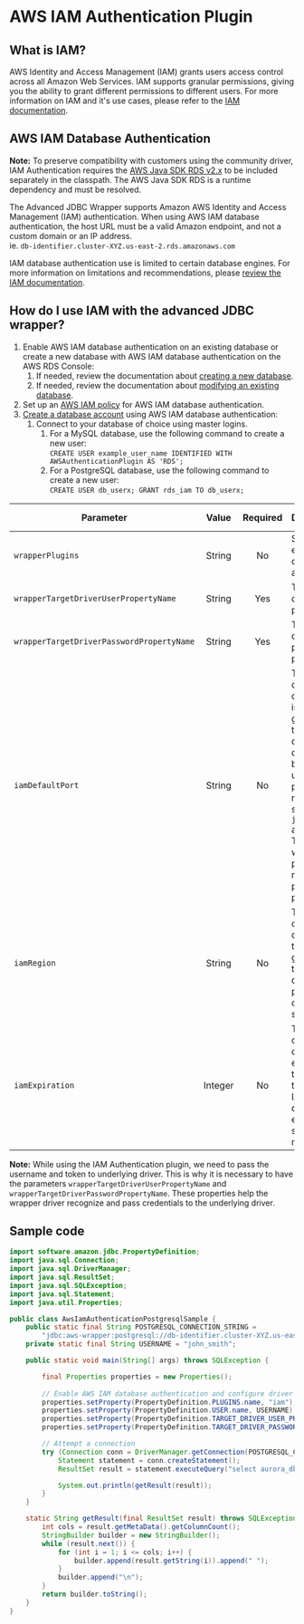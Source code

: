 # AWS IAM Authentication Plugin

## What is IAM?
AWS Identity and Access Management (IAM) grants users access control across all Amazon Web Services. IAM supports granular permissions, giving you the ability to grant different permissions to different users. For more information on IAM and it's use cases, please refer to the [IAM documentation](https://docs.aws.amazon.com/IAM/latest/UserGuide/introduction.html).

## AWS IAM Database Authentication
**Note:** To preserve compatibility with customers using the community driver, IAM Authentication requires the [AWS Java SDK RDS v2.x](https://mvnrepository.com/artifact/software.amazon.awssdk/rds) to be included separately in the classpath. The AWS Java SDK RDS is a runtime dependency and must be resolved.

The Advanced JDBC Wrapper supports Amazon AWS Identity and Access Management (IAM) authentication. When using AWS IAM database authentication, the host URL must be a valid Amazon endpoint, and not a custom domain or an IP address.
<br>ie. `db-identifier.cluster-XYZ.us-east-2.rds.amazonaws.com`

IAM database authentication use is limited to certain database engines. For more information on limitations and recommendations, please [review the IAM documentation](https://docs.aws.amazon.com/AmazonRDS/latest/UserGuide/UsingWithRDS.IAMDBAuth.html).

## How do I use IAM with the advanced JDBC wrapper?
1. Enable AWS IAM database authentication on an existing database or create a new database with AWS IAM database authentication on the AWS RDS Console:
    1. If needed, review the documentation about [creating a new database](https://docs.aws.amazon.com/AmazonRDS/latest/UserGuide/USER_CreateDBInstance.html).
    2. If needed, review the documentation about [modifying an existing database](https://docs.aws.amazon.com/AmazonRDS/latest/UserGuide/Overview.DBInstance.Modifying.html).
2. Set up an [AWS IAM policy](https://docs.aws.amazon.com/AmazonRDS/latest/UserGuide/UsingWithRDS.IAMDBAuth.IAMPolicy.html) for AWS IAM database authentication.
3. [Create a database account](https://docs.aws.amazon.com/AmazonRDS/latest/UserGuide/UsingWithRDS.IAMDBAuth.DBAccounts.html) using AWS IAM database authentication:
    1. Connect to your database of choice using master logins.
        1. For a MySQL database, use the following command to create a new user:<br>
           `CREATE USER example_user_name IDENTIFIED WITH AWSAuthenticationPlugin AS 'RDS';`
        2. For a PostgreSQL database, use the following command to create a new user:<br>
           `CREATE USER db_userx;
           GRANT rds_iam TO db_userx;`


| Parameter                                 |  Value  | Required | Description                                                                                                                                                                                                                                                                                                            | Example Value |
|-------------------------------------------|:-------:|:--------:|:-----------------------------------------------------------------------------------------------------------------------------------------------------------------------------------------------------------------------------------------------------------------------------------------------------------------------|---------------|
| `wrapperPlugins`                          | String  |    No    | Set to `"iam"` to enable AWS IAM database authentication                                                                                                                                                                                                                                                               | `iam`         |
| `wrapperTargetDriverUserPropertyName`     | String  |   Yes    | The target driver's user property name                                                                                                                                                                                                                                                                                 | `user`        |
| `wrapperTargetDriverPasswordPropertyName` | String  |   Yes    | The target driver's password property name                                                                                                                                                                                                                                                                             | `password`    |
| `iamDefaultPort`                          | String  |    No    | This property will override the default port that is used to generate the IAM token. The default port is determined based on the underlying driver protocol. For now, there is support for `jdbc:postgresql:` and `jdbc:mysql:`. Target drivers with different protocols will require users to provide a default port. | `1234`        |
| `iamRegion`                               | String  |    No    | This property will override the default region that is used to generate the IAM token. The default region is parsed from the connection string.                                                                                                                                                                        | `us-east-2`   |
| `iamExpiration`                           | Integer |    No    | This property will override the default expiration time that is assigned to the generated IAM token. The default expiration time is set to be 15 minutes.                                                                                                                                                              | `600`         |

**Note:** While using the IAM Authentication plugin, we need to pass the username and token to underlying driver. This is why it is necessary to have the parameters `wrapperTargetDriverUserPropertyName` and `wrapperTargetDriverPasswordPropertyName`. These properties help the wrapper driver recognize and pass credentials to the underlying driver. 




## Sample code
```java
import software.amazon.jdbc.PropertyDefinition;
import java.sql.Connection;
import java.sql.DriverManager;
import java.sql.ResultSet;
import java.sql.SQLException;
import java.sql.Statement;
import java.util.Properties;

public class AwsIamAuthenticationPostgresqlSample {
    public static final String POSTGRESQL_CONNECTION_STRING =
        "jdbc:aws-wrapper:postgresql://db-identifier.cluster-XYZ.us-east-2.rds.amazonaws.com:5432/employees";
    private static final String USERNAME = "john_smith";

    public static void main(String[] args) throws SQLException {

        final Properties properties = new Properties();
        
        // Enable AWS IAM database authentication and configure driver property values
        properties.setProperty(PropertyDefinition.PLUGINS.name, "iam");
        properties.setProperty(PropertyDefinition.USER.name, USERNAME);
        properties.setProperty(PropertyDefinition.TARGET_DRIVER_USER_PROPERTY_NAME.name, "user");
        properties.setProperty(PropertyDefinition.TARGET_DRIVER_PASSWORD_PROPERTY_NAME.name, "password");

        // Attempt a connection
        try (Connection conn = DriverManager.getConnection(POSTGRESQL_CONNECTION_STRING, properties);
            Statement statement = conn.createStatement();
            ResultSet result = statement.executeQuery("select aurora_db_instance_identifier()")) {

            System.out.println(getResult(result));
        } 
    }

    static String getResult(final ResultSet result) throws SQLException {
        int cols = result.getMetaData().getColumnCount();
        StringBuilder builder = new StringBuilder();
        while (result.next()) {
            for (int i = 1; i <= cols; i++) {
                builder.append(result.getString(i)).append(" ");
            }
            builder.append("\n");
        }
        return builder.toString();
    }
}
```
